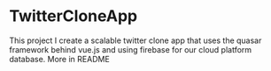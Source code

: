 # TwitterCloneApp
This project I create a scalable twitter clone app that uses the quasar framework behind vue.js and using firebase for our cloud platform database. More in README

